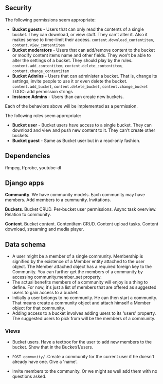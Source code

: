 
## Security

The following permissions seem appropriate:

* **Bucket guests** - Users that can only read the contents of a single bucket. They can download, or view stuff. They can't alter it. Also
  it makes sense to time-limit their access. `content.download_contentitem`, `content.view_contentitem`
* **Bucket moderators** - Users that can add/remove content to the bucket or modify content items name and other fields. They won't be able to alter the settings of a bucket. They should play by 
  the rules. `content.add_contentitem`, `content.delete_contentitem`, `content.change_contentitem`
* **Bucket Admins** - Users that can administer a bucket. That is, change its settings, invite people to use it or even 
  delete the bucket. `content.add_bucket`, `content.delete_bucket`, `content.change_bucket`
  TODO: add permission strings
* **Instance Admins** - Users than can create new buckets.

Each of the behaviors above will be implemented as a permission. 

The following roles seem appropriate:

* **Bucket user** - Bucket users have access to a single bucket. They can download and view and push new content to it.
  They can't create other buckets.
* **Bucket guest** - Same as Bucket user but in a read-only fashion.

## Dependencies

ffmpeg, ffprobe, youtube-dl


## Django apps

**Community**. We have community models. Each community may have members. Add members to a cummunity. Invitations.

**Buckets**. Bucket CRUD. Per-bucket user permissions. Async task overview. Relation to community. 

**Content**. Bucket content. ContentItem CRUD. Content upload tasks. Content download, streaming and media player.



## Data schema

* A user might be a member of a single community. Membership is signified by the existence of a Member entity attached to 
  the user object. The Member attached object has a required foreign key to the Community. You can further get the members
  of a community by accessing community.member_set property.
* The actual benefits members of a community will enjoy is a thing to define. For now, it's just a list of members that
  are offered as suggested users to gain access to a bucket.
* Initially a user belongs to no community. He can then start a community. That means create a community object and 
  attach himself a Member object for that community. 
* Adding access to a bucket involves adding users to its 'users' property. The suggested users to pick from will be the 
  members of a community. 

### Views

* Bucket users. Have a textbox for the user to add new members to the bucket. Show that in the Bucket/1/users.

* `POST community/` .Create a community for the current user if he doesn't already have one. Give a 'name'.
* Invite members to the community. Or we might as well add them with no questions asked.

